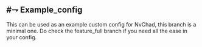 ## #⇁ Example_config

This can be used as an example custom config for NvChad, this branch is a minimal one. Do check the feature_full branch if you need all the ease in your config.
